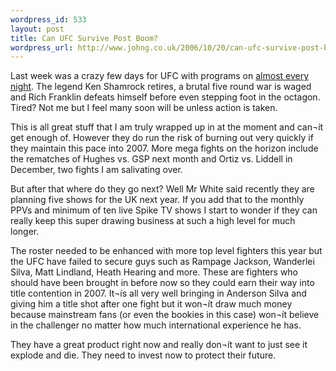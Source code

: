 ```yaml
--- 
wordpress_id: 533
layout: post
title: Can UFC Survive Post Boom?
wordpress_url: http://www.johng.co.uk/2006/10/20/can-ufc-survive-post-boom/
---
```

Last week was a crazy few days for UFC with programs on <a href="http://www.google.com/calendar/embed?src=b5svhjcl43eelt26tflalfmq7k%40group.calendar.google.com">almost every night</a>. The legend Ken Shamrock retires, a brutal five round war is waged and Rich Franklin defeats himself before even stepping foot in the octagon. Tired? Not me but I feel many soon will be unless action is taken.

This is all great stuff that I am truly wrapped up in at the moment and can¬ít get enough of. However they do run the risk of burning out very quickly if they maintain this pace into 2007. More mega fights on the horizon include the rematches of Hughes vs. GSP next month and Ortiz vs. Liddell in December, two fights I am salivating over.

But after that where do they go next? Well Mr White said recently they are planning five shows for the UK next year. If you add that to the monthly PPVs and minimum of ten live Spike TV shows I start to wonder if they can really keep this super drawing business at such a high level for much longer.

The roster needed to be enhanced with more top level fighters this year but the UFC have failed to secure guys such as Rampage Jackson, Wanderlei Silva, Matt Lindland, Heath Hearing and more. These are fighters who should have been brought in before now so they could earn their way into title contention in 2007. It¬ís all very well bringing in Anderson Silva and giving him a title shot after one fight but it won¬ít draw much money because mainstream fans (or even the bookies in this case) won¬ít believe in the challenger no matter how much international experience he has.

They have a great product right now and really don¬ít want to just see it explode and die. They need to invest now to protect their future.
